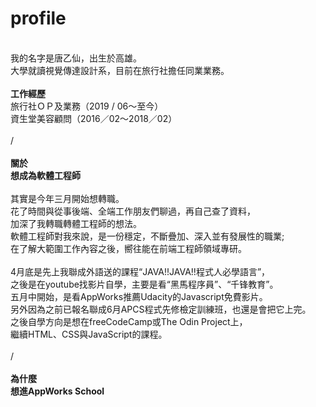 # profile

<br>
我的名字是唐乙仙，出生於高雄。<br>
大學就讀視覺傳達設計系，目前在旅行社擔任同業業務。<br>
<br>
<b>工作經歷</b><br>
旅行社ＯＰ及業務（2019 / 06～至今）<br>
資生堂美容顧問（2016／02～2018／02）<br>
<br>
/<br>
<br>
<b>關於</b><br>
<b>想成為軟體工程師</b><br>
<br>
其實是今年三月開始想轉職。<br>
花了時間與從事後端、全端工作朋友們聊過，再自己查了資料，<br>
加深了我轉職轉體工程師的想法。<br>
軟體工程師對我來說，是一份穩定，不斷疊加、深入並有發展性的職業;<br>
在了解大範圍工作內容之後，嚮往能在前端工程師領域專研。<br>
<br>
4月底是先上我聯成外語送的課程“JAVA!!JAVA!!程式人必學語言”，<br>
之後是在youtube找影片自學，主要是看“黑馬程序員”、“千锋教育”。<br>
五月中開始，是看AppWorks推薦Udacity的Javascript免費影片。<br>
另外因為之前已報名聯成6月APCS程式先修檢定訓練班，也還是會把它上完。<br>
之後自學方向是想在freeCodeCamp或The Odin Project上，<br>
繼續HTML、CSS與JavaScript的課程。<br>
<br>
/<br>
<br>
<b>為什麼</b><br>
<b>想進AppWorks School</b><br>

